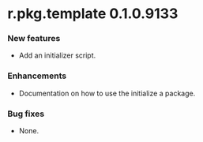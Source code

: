 # r.pkg.template 0.1.0.9133

### New features

* Add an initializer script.

### Enhancements

* Documentation on how to use the initialize a package.

### Bug fixes

* None.